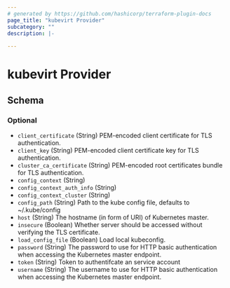 ```yaml
---
# generated by https://github.com/hashicorp/terraform-plugin-docs
page_title: "kubevirt Provider"
subcategory: ""
description: |-
  
---
```


# kubevirt Provider





<!-- schema generated by tfplugindocs -->
## Schema

### Optional

- `client_certificate` (String) PEM-encoded client certificate for TLS authentication.
- `client_key` (String) PEM-encoded client certificate key for TLS authentication.
- `cluster_ca_certificate` (String) PEM-encoded root certificates bundle for TLS authentication.
- `config_context` (String)
- `config_context_auth_info` (String)
- `config_context_cluster` (String)
- `config_path` (String) Path to the kube config file, defaults to ~/.kube/config
- `host` (String) The hostname (in form of URI) of Kubernetes master.
- `insecure` (Boolean) Whether server should be accessed without verifying the TLS certificate.
- `load_config_file` (Boolean) Load local kubeconfig.
- `password` (String) The password to use for HTTP basic authentication when accessing the Kubernetes master endpoint.
- `token` (String) Token to authentifcate an service account
- `username` (String) The username to use for HTTP basic authentication when accessing the Kubernetes master endpoint.
